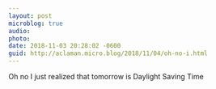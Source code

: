 ```yaml
---
layout: post
microblog: true
audio: 
photo: 
date: 2018-11-03 20:28:02 -0600
guid: http://aclaman.micro.blog/2018/11/04/oh-no-i.html
---
```

Oh no I just realized that tomorrow is Daylight Saving Time
